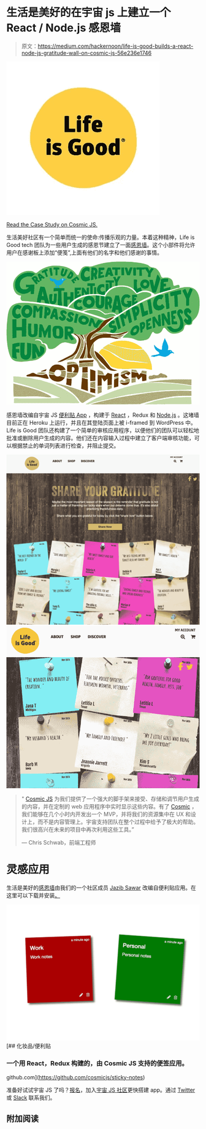 # 生活是美好的在宇宙 js 上建立一个 React / Node.js 感恩墙

> 原文：<https://medium.com/hackernoon/life-is-good-builds-a-react-node-js-gratitude-wall-on-cosmic-js-56e236e1746>

![](img/8a98aa4bb4e24ad2c9c2e32f7d53a9d1.png)

[Read the Case Study on Cosmic JS.](https://cosmicjs.com/case-studies/life-is-good-shares-gratitude)

生活美好社区有一个简单而统一的使命:传播乐观的力量。本着这种精神，Life is Good tech 团队为一些用户生成的感恩节建立了一面[感恩墙](http://content.lifeisgood.com/gratitude-wall/?utm_source=cosmicjs.com&utm_medium=referral&utm_campaign=gratitudewall)。这个小部件将允许用户在感谢板上添加“便笺”,上面有他们的名字和他们感谢的事情。

![](img/2f4f76233b55a4535b50ecf333ff2d49.png)

感恩墙改编自宇宙 JS [便利贴 App](https://cosmicjs.com/apps/sticky-notes) ，构建于 [React](https://cosmicjs.com/knowledge-base/react-cms) ，Redux 和 [Node.js](https://cosmicjs.com/knowledge-base/nodejs-cms) 。这堵墙目前正在 Heroku 上运行，并且在其登陆页面上被 i-framed 到 WordPress 中。Life is Good 团队还构建了一个简单的审核应用程序，以便他们的团队可以轻松地批准或删除用户生成的内容。他们还在内容输入过程中建立了客户端审核功能，可以根据禁止的单词列表进行检查，并阻止提交。

![](img/57623dee5955f695eec3ddae0fd62583.png)![](img/0fedf2452a0157755ee3bba6287b4355.png)

> " [Cosmic JS](https://cosmicjs.com) 为我们提供了一个强大的脚手架来接受、存储和调节用户生成的内容，并在定制的 web 应用程序中实时显示这些内容。有了 [Cosmic](https://cosmicjs.com) ，我们能够在几个小时内开发出一个 MVP，并将我们的资源集中在 UX 和设计上，而不是内容管理上。宇宙支持团队在整个过程中给予了极大的帮助。我们很高兴在未来的项目中再次利用这些工具。”
> 
> — Chris Schwab，前端工程师

# 灵感应用

生活是美好的[感恩墙](http://content.lifeisgood.com/gratitude-wall/)由我们的一个社区成员 [Jazib Sawar](https://cosmicjs.com/jazibsawar) 改编自便利贴应用。在这里可以下载并安装[。](https://cosmicjs.com/apps/sticky-notes)

![](img/845452e214c7132d14e20a6e02c84fea.png)[](https://github.com/cosmicjs/sticky-notes) [## 化妆品/便利贴

### 一个用 React，Redux 构建的，由 Cosmic JS 支持的便签应用。

github.com](https://github.com/cosmicjs/sticky-notes) 

准备好试试宇宙 JS 了吗？[报名](https://cosmicjs.com/)，加入[宇宙 JS 社区](https://cosmicjs.com/community)更快搭建 app。通过 [Twitter](https://twitter.com/cosmic_js) 或 [Slack](https://cosmicjs.com/community) 联系我们。

## 附加阅读